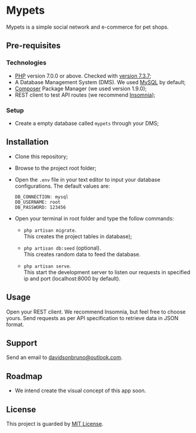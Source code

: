 # Mypets
Mypets is a simple social network and e-commerce for pet shops.

## Pre-requisites

### Technologies
- [PHP](https://www.php.net/downloads.php) version 7.0.0 or above. Checked with [version 7.3.7](https://www.php.net/releases/);
- A Database Management System (DMS). We used [MySQL](https://dev.mysql.com/downloads/installer/) by default;
- [Composer](https://getcomposer.org/download/) Package Manager (we used version 1.9.0);
- REST client to test API routes (we recommend [Insomnia](https://insomnia.rest/download/));

### Setup
- Create a empty database called `mypets` through your DMS;

## Installation
- Clone this repository;
- Browse to the project root folder;
- Open the `.env` file in your text editor to input your database configurations. The default values are:

  ```
  DB_CONNECTION: mysql
  DB_USERNAME: root
  DB_PASSWORD: 123456
  ```
  
- Open your terminal in root folder and type the follow commands:

  - `php artisan migrate`.  
     This creates the project tables in database);
     
  - `php artisan db:seed` (optional).  
     This creates random data to feed the database.
     
  - `php artisan serve`.  
     This start the development server to listen our requests in specified ip and port (localhost:8000 by default).
     
## Usage
Open your REST client. We recommend Insomnia, but feel free to choose yours. Send requests as per API specification to retrieve data in JSON format.

## Support
Send an email to <davidsonbruno@outlook.com>.

## Roadmap
- We intend create the visual concept of this app soon.

## License
This project is guarded by [MIT License](LICENSE.md).
